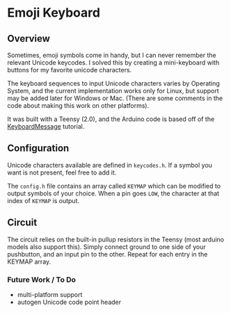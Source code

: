 Emoji Keyboard
==============

## Overview

Sometimes, emoji symbols come in handy, but I can never remember the relevant
Unicode keycodes. I solved this by creating a mini-keyboard with buttons for my
favorite unicode characters.

The keyboard sequences to input Unicode characters varies by Operating System,
and the current implementation works only for Linux, but support may be added
later for Windows or Mac. (There are some comments in the code about making
this work on other platforms).

It was built with a Teensy (2.0), and the Arduino code is based off of the
[KeyboardMessage](http://arduino.cc/en/Tutorial/KeyboardMessage) tutorial.

## Configuration

Unicode characters available are defined in `keycodes.h`. If a symbol you want
is not present, feel free to add it.

The `config.h` file contains an array called `KEYMAP` which can be
modified to output symbols of your choice.  When a pin goes `LOW`, the
character at that index of `KEYMAP` is output.

## Circuit

The circuit relies on the built-in pullup resistors in the Teensy (most arduino
models also support this).
Simply connect ground to one side of your pushbutton, and an input pin to the
other. Repeat for each entry in the KEYMAP array.

### Future Work / To Do

* multi-platform support
* autogen Unicode code point header
